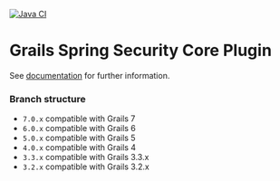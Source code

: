 [![Java CI](https://github.com/grails/grails-spring-security-core/actions/workflows/gradle.yml/badge.svg)](https://github.com/grails/grails-spring-security-core/actions/workflows/gradle.yml)

Grails Spring Security Core Plugin
==================================

See [documentation](https://grails-plugins.github.io/grails-spring-security-core/) for further information.

### Branch structure 

- `7.0.x` compatible with Grails 7
- `6.0.x` compatible with Grails 6
- `5.0.x` compatible with Grails 5
- `4.0.x` compatible with Grails 4
- `3.3.x` compatible with Grails 3.3.x
- `3.2.x` compatible with Grails 3.2.x
